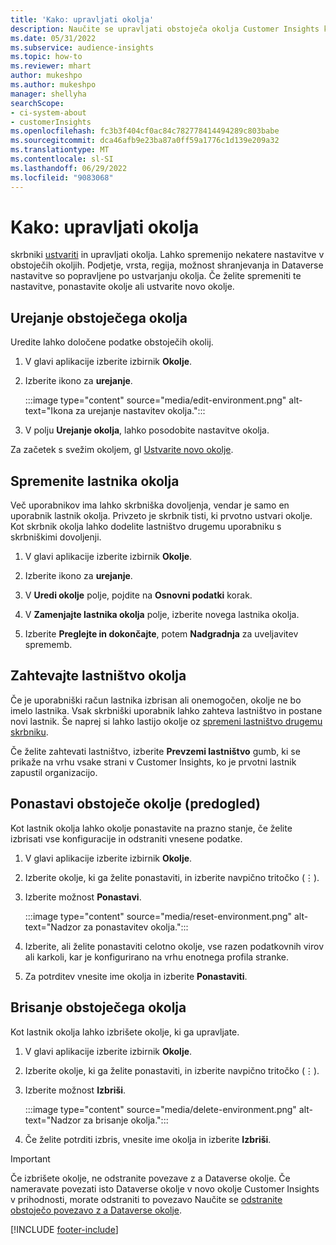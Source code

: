 ```yaml
---
title: 'Kako: upravljati okolja'
description: Naučite se upravljati obstoječa okolja Customer Insights kot skrbnik."
ms.date: 05/31/2022
ms.subservice: audience-insights
ms.topic: how-to
ms.reviewer: mhart
author: mukeshpo
ms.author: mukeshpo
manager: shellyha
searchScope:
- ci-system-about
- customerInsights
ms.openlocfilehash: fc3b3f404cf0ac84c782778414494289c803babe
ms.sourcegitcommit: dca46afb9e23ba87a0ff59a1776c1d139e209a32
ms.translationtype: MT
ms.contentlocale: sl-SI
ms.lasthandoff: 06/29/2022
ms.locfileid: "9083068"
---
```

# <a name="how-to-manage-environments"></a>Kako: upravljati okolja

skrbniki [ustvariti](create-environment.md) in upravljati okolja. Lahko spremenijo nekatere nastavitve v obstoječih okoljih. Podjetje, vrsta, regija, možnost shranjevanja in Dataverse nastavitve so popravljene po ustvarjanju okolja. Če želite spremeniti te nastavitve, ponastavite okolje ali ustvarite novo okolje.

## <a name="edit-an-existing-environment"></a>Urejanje obstoječega okolja

Uredite lahko določene podatke obstoječih okolij.

1. V glavi aplikacije izberite izbirnik **Okolje**.

1. Izberite ikono za **urejanje**.

   :::image type="content" source="media/edit-environment.png" alt-text="Ikona za urejanje nastavitev okolja.":::

1. V polju **Urejanje okolja**, lahko posodobite nastavitve okolja.

Za začetek s svežim okoljem, gl [Ustvarite novo okolje](create-environment.md).

## <a name="change-the-owner-of-an-environment"></a>Spremenite lastnika okolja

Več uporabnikov ima lahko skrbniška dovoljenja, vendar je samo en uporabnik lastnik okolja. Privzeto je skrbnik tisti, ki prvotno ustvari okolje. Kot skrbnik okolja lahko dodelite lastništvo drugemu uporabniku s skrbniškimi dovoljenji.

1. V glavi aplikacije izberite izbirnik **Okolje**.

1. Izberite ikono za **urejanje**.

1. V **Uredi okolje** polje, pojdite na **Osnovni podatki** korak.

1. V **Zamenjajte lastnika okolja** polje, izberite novega lastnika okolja.  

1. Izberite **Preglejte in dokončajte**, potem **Nadgradnja** za uveljavitev sprememb.

## <a name="claim-ownership-of-an-environment"></a>Zahtevajte lastništvo okolja

Če je uporabniški račun lastnika izbrisan ali onemogočen, okolje ne bo imelo lastnika. Vsak skrbniški uporabnik lahko zahteva lastništvo in postane novi lastnik. Še naprej si lahko lastijo okolje oz [spremeni lastništvo drugemu skrbniku](#change-the-owner-of-an-environment).

Če želite zahtevati lastništvo, izberite **Prevzemi lastništvo** gumb, ki se prikaže na vrhu vsake strani v Customer Insights, ko je prvotni lastnik zapustil organizacijo.

## <a name="reset-an-existing-environment-preview"></a>Ponastavi obstoječe okolje (predogled)

Kot lastnik okolja lahko okolje ponastavite na prazno stanje, če želite izbrisati vse konfiguracije in odstraniti vnesene podatke.

1. V glavi aplikacije izberite izbirnik **Okolje**.

1. Izberite okolje, ki ga želite ponastaviti, in izberite navpično tritočko (&vellip;).

1. Izberite možnost **Ponastavi**.

   :::image type="content" source="media/reset-environment.png" alt-text="Nadzor za ponastavitev okolja.":::

1. Izberite, ali želite ponastaviti celotno okolje, vse razen podatkovnih virov ali karkoli, kar je konfigurirano na vrhu enotnega profila stranke.

1. Za potrditev vnesite ime okolja in izberite **Ponastaviti**.

## <a name="delete-an-existing-environment"></a>Brisanje obstoječega okolja

Kot lastnik okolja lahko izbrišete okolje, ki ga upravljate.

1. V glavi aplikacije izberite izbirnik **Okolje**.

1. Izberite okolje, ki ga želite ponastaviti, in izberite navpično tritočko (&vellip;). 

1. Izberite možnost **Izbriši**.

   :::image type="content" source="media/delete-environment.png" alt-text="Nadzor za brisanje okolja.":::

1. Če želite potrditi izbris, vnesite ime okolja in izberite **Izbriši**.

> [!IMPORTANT]
> Če izbrišete okolje, ne odstranite povezave z a Dataverse okolje. Če nameravate povezati isto Dataverse okolje v novo okolje Customer Insights v prihodnosti, morate odstraniti to povezavo Naučite se [odstranite obstoječo povezavo z a Dataverse okolje](customer-insights-dataverse.md#remove-an-existing-connection-to-a-dataverse-environment).

[!INCLUDE [footer-include](includes/footer-banner.md)]

